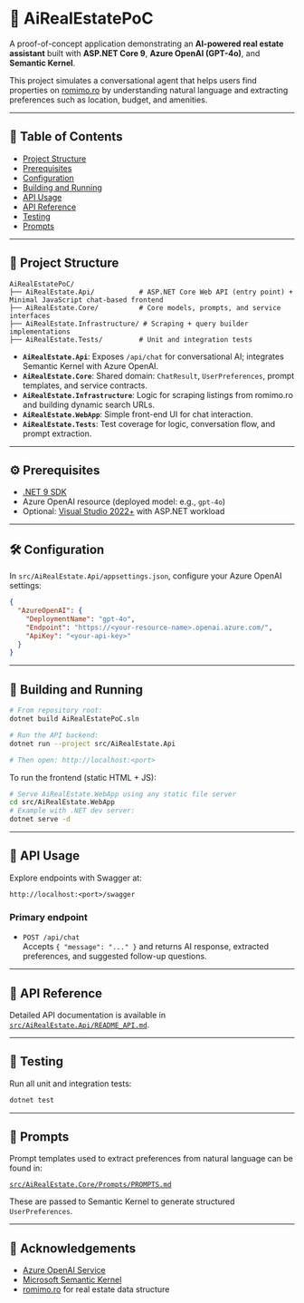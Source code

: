 # 🏡 AiRealEstatePoC

A proof-of-concept application demonstrating an **AI-powered real estate assistant** built with **ASP.NET Core 9**, **Azure OpenAI (GPT-4o)**, and **Semantic Kernel**.

This project simulates a conversational agent that helps users find properties on [romimo.ro](https://www.romimo.ro) by understanding natural language and extracting preferences such as location, budget, and amenities.

---

## 📁 Table of Contents
- [Project Structure](#project-structure)
- [Prerequisites](#prerequisites)
- [Configuration](#configuration)
- [Building and Running](#building-and-running)
- [API Usage](#api-usage)
- [API Reference](#api-reference)
- [Testing](#testing)
- [Prompts](#prompts)

---

<a id="project-structure"></a>
## 🧱 Project Structure

```
AiRealEstatePoC/
├── AiRealEstate.Api/           # ASP.NET Core Web API (entry point) + Minimal JavaScript chat-based frontend
├── AiRealEstate.Core/          # Core models, prompts, and service interfaces
├── AiRealEstate.Infrastructure/ # Scraping + query builder implementations
├── AiRealEstate.Tests/         # Unit and integration tests
```

- **`AiRealEstate.Api`**: Exposes `/api/chat` for conversational AI; integrates Semantic Kernel with Azure OpenAI.
- **`AiRealEstate.Core`**: Shared domain: `ChatResult`, `UserPreferences`, prompt templates, and service contracts.
- **`AiRealEstate.Infrastructure`**: Logic for scraping listings from romimo.ro and building dynamic search URLs.
- **`AiRealEstate.WebApp`**: Simple front-end UI for chat interaction.
- **`AiRealEstate.Tests`**: Test coverage for logic, conversation flow, and prompt extraction.

---

<a id="prerequisites"></a>
## ⚙️ Prerequisites

- [.NET 9 SDK](https://dotnet.microsoft.com/download)
- Azure OpenAI resource (deployed model: e.g., `gpt-4o`)
- Optional: [Visual Studio 2022+](https://visualstudio.microsoft.com/) with ASP.NET workload

---

<a id="configuration"></a>
## 🛠️ Configuration

In `src/AiRealEstate.Api/appsettings.json`, configure your Azure OpenAI settings:

```json
{
  "AzureOpenAI": {
    "DeploymentName": "gpt-4o",
    "Endpoint": "https://<your-resource-name>.openai.azure.com/",
    "ApiKey": "<your-api-key>"
  }
}
```

---

<a id="building-and-running"></a>
## 🚀 Building and Running

```bash
# From repository root:
dotnet build AiRealEstatePoC.sln

# Run the API backend:
dotnet run --project src/AiRealEstate.Api

# Then open: http://localhost:<port>
```

To run the frontend (static HTML + JS):

```bash
# Serve AiRealEstate.WebApp using any static file server
cd src/AiRealEstate.WebApp
# Example with .NET dev server:
dotnet serve -d
```

---

<a id="api-usage"></a>
## 📡 API Usage

Explore endpoints with Swagger at:

```
http://localhost:<port>/swagger
```

### Primary endpoint

- `POST /api/chat`  
  Accepts `{ "message": "..." }` and returns AI response, extracted preferences, and suggested follow-up questions.

---

<a id="api-reference"></a>
## 📝 API Reference

Detailed API documentation is available in [`src/AiRealEstate.Api/README_API.md`](src/AiRealEstate.Api/README_API.md).

---

<a id="testing"></a>
## 🧪 Testing

Run all unit and integration tests:

```bash
dotnet test
```

---

<a id="prompts"></a>
## 💬 Prompts

Prompt templates used to extract preferences from natural language can be found in:

[`src/AiRealEstate.Core/Prompts/PROMPTS.md`](src/AiRealEstate.Core/Prompts/PROMPTS.md)

These are passed to Semantic Kernel to generate structured `UserPreferences`.

---

<a id="acknowledgements"></a>
## 🙌 Acknowledgements

- [Azure OpenAI Service](https://azure.microsoft.com/en-us/products/ai-services/openai-service)
- [Microsoft Semantic Kernel](https://github.com/microsoft/semantic-kernel)
- [romimo.ro](https://www.romimo.ro) for real estate data structure